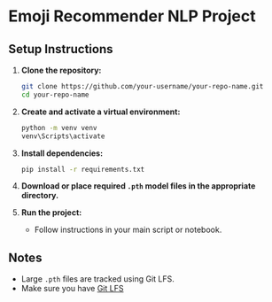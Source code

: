 # Emoji Recommender NLP Project

## Setup Instructions

1. **Clone the repository:**
   ```sh
   git clone https://github.com/your-username/your-repo-name.git
   cd your-repo-name
   ```

2. **Create and activate a virtual environment:**
   ```sh
   python -m venv venv
   venv\Scripts\activate
   ```

3. **Install dependencies:**
   ```sh
   pip install -r requirements.txt
   ```

4. **Download or place required `.pth` model files in the appropriate directory.**

5. **Run the project:**
   - Follow instructions in your main script or notebook.

## Notes

- Large `.pth` files are tracked using Git LFS.
- Make sure you have [Git LFS](https://git-lfs.github.com/)